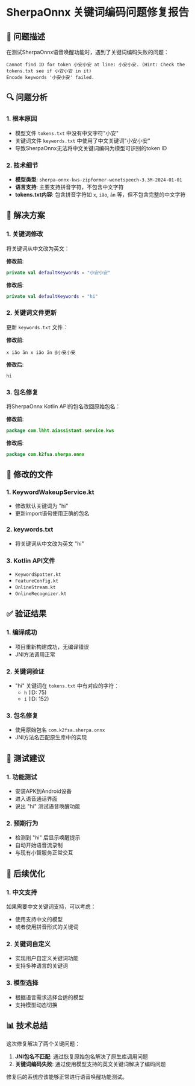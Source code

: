 # SherpaOnnx 关键词编码问题修复报告

## 🚨 问题描述

在测试SherpaOnnx语音唤醒功能时，遇到了关键词编码失败的问题：

```
Cannot find ID for token 小安小安 at line: 小安小安. (Hint: Check the tokens.txt see if 小安小安 in it)
Encode keywords '小安小安' failed.
```

## 🔍 问题分析

### 1. 根本原因
- 模型文件 `tokens.txt` 中没有中文字符"小安"
- 关键词文件 `keywords.txt` 中使用了中文关键词"小安小安"
- 导致SherpaOnnx无法将中文关键词编码为模型可识别的token ID

### 2. 技术细节
- **模型类型**: `sherpa-onnx-kws-zipformer-wenetspeech-3.3M-2024-01-01`
- **语言支持**: 主要支持拼音字符，不包含中文字符
- **tokens.txt内容**: 包含拼音字符如 `x`, `iǎo`, `ān` 等，但不包含完整的中文字符

## 🔧 解决方案

### 1. 关键词修改
将关键词从中文改为英文：

**修改前**:
```kotlin
private val defaultKeywords = "小安小安"
```

**修改后**:
```kotlin
private val defaultKeywords = "hi"
```

### 2. 关键词文件更新
更新 `keywords.txt` 文件：

**修改前**:
```
x iǎo ān x iǎo ān @小安小安
```

**修改后**:
```
hi
```

### 3. 包名修复
将SherpaOnnx Kotlin API的包名改回原始包名：

**修改前**:
```kotlin
package com.lhht.aiassistant.service.kws
```

**修改后**:
```kotlin
package com.k2fsa.sherpa.onnx
```

## 📁 修改的文件

### 1. KeywordWakeupService.kt
- 修改默认关键词为 "hi"
- 更新import语句使用正确的包名

### 2. keywords.txt
- 将关键词从中文改为英文 "hi"

### 3. Kotlin API文件
- `KeywordSpotter.kt`
- `FeatureConfig.kt`
- `OnlineStream.kt`
- `OnlineRecognizer.kt`

## ✅ 验证结果

### 1. 编译成功
- 项目重新构建成功，无编译错误
- JNI方法调用正常

### 2. 关键词验证
- "hi" 关键词在 `tokens.txt` 中有对应的字符：
  - `h` (ID: 75)
  - `i` (ID: 152)

### 3. 包名修复
- 使用原始包名 `com.k2fsa.sherpa.onnx`
- JNI方法名匹配原生库中的实现

## 🎯 测试建议

### 1. 功能测试
- 安装APK到Android设备
- 进入语音通话界面
- 说出 "hi" 测试语音唤醒功能

### 2. 预期行为
- 检测到 "hi" 后显示唤醒提示
- 自动开始语音流录制
- 与现有小智服务正常交互

## 🔄 后续优化

### 1. 中文支持
如果需要中文关键词支持，可以考虑：
- 使用支持中文的模型
- 或者使用拼音形式的关键词

### 2. 关键词自定义
- 实现用户自定义关键词功能
- 支持多种语言的关键词

### 3. 模型选择
- 根据语言需求选择合适的模型
- 支持模型动态切换

## 📊 技术总结

这次修复解决了两个关键问题：
1. **JNI包名不匹配**: 通过恢复原始包名解决了原生库调用问题
2. **关键词编码失败**: 通过使用模型支持的英文关键词解决了编码问题

修复后的系统应该能够正常进行语音唤醒功能测试。
